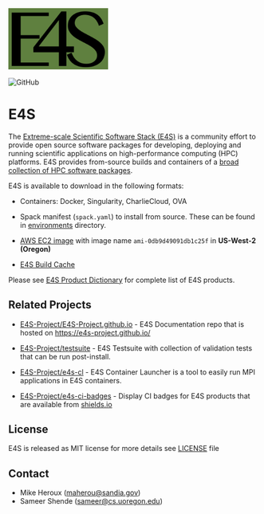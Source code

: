 <img src="https://github.com/E4S-Project/e4s/blob/master/logos/E4S-dark-green.png" width="200" alt="E4S"> 

![GitHub](https://img.shields.io/github/license/E4S-Project/e4s)

# E4S

The [Extreme-scale Scientific Software Stack (E4S)](https://e4s-project.github.io/) is a community effort to provide open source 
software packages for developing, deploying and running scientific applications on high-performance
computing (HPC) platforms. E4S provides from-source builds and containers of a 
[broad collection of HPC software packages](https://e4s-project.github.io/Resources/ProductInfo.html).

E4S is available to download in the following formats:

  - Containers: Docker, Singularity, CharlieCloud, OVA
  
  - Spack manifest (`spack.yaml`) to install from source. These can be found in [environments](https://github.com/E4S-Project/e4s/tree/master/environments) directory.
  
  - [AWS EC2 image](http://aws.amazon.com/) with image name `ami-0db9d49091db1c25f` in **US-West-2 (Oregon)**
 
  - [E4S Build Cache](https://oaciss.uoregon.edu/e4s/inventory.html)


Please see [E4S Product Dictionary](https://github.com/E4S-Project/e4s/blob/master/E4S_Products.md) for complete list of E4S products. 

## Related Projects

- [E4S-Project/E4S-Project.github.io](https://github.com/E4S-Project/E4S-Project.github.io) - E4S Documentation repo that is hosted on https://e4s-project.github.io/

- [E4S-Project/testsuite](https://github.com/E4S-Project/testsuite) - E4S Testsuite with collection of validation tests that can be run post-install.

- [E4S-Project/e4s-cl](https://github.com/E4S-Project/e4s-cl) - E4S Container Launcher is a tool to easily run MPI applications in E4S containers. 

- [E4S-Project/e4s-ci-badges](https://github.com/E4S-Project/e4s-ci-badges) - Display CI badges for E4S products that are available from [shields.io](https://shields.io/) 

## License

E4S is released as MIT license for more details see [LICENSE](https://github.com/E4S-Project/e4s/blob/master/LICENSE) file

## Contact

 - Mike Heroux (maherou@sandia.gov)
 - Sameer Shende (sameer@cs.uoregon.edu)
 
